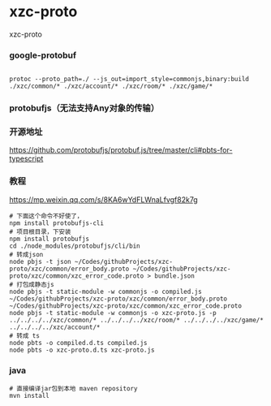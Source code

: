 # xzc-proto
xzc-proto

### google-protobuf

```

protoc --proto_path=./ --js_out=import_style=commonjs,binary:build ./xzc/common/* ./xzc/account/* ./xzc/room/* ./xzc/game/* 
```

### protobufjs（无法支持Any对象的传输）
### 开源地址
https://github.com/protobufjs/protobuf.js/tree/master/cli#pbts-for-typescript
### 教程
https://mp.weixin.qq.com/s/8KA6wYdFLWnaLfvgf82k7g

```
# 下面这个命令不好使了，
npm install protobufjs-cli
# 项目根目录，下安装
npm install protobufjs
cd ./node_modules/protobufjs/cli/bin
# 转成json
node pbjs -t json ~/Codes/githubProjects/xzc-proto/xzc/common/error_body.proto ~/Codes/githubProjects/xzc-proto/xzc/common/xzc_error_code.proto > bundle.json
# 打包成静态js
node pbjs -t static-module -w commonjs -o compiled.js ~/Codes/githubProjects/xzc-proto/xzc/common/error_body.proto ~/Codes/githubProjects/xzc-proto/xzc/common/xzc_error_code.proto
node pbjs -t static-module -w commonjs -o xzc-proto.js -p ../../../../xzc/common/* ../../../../xzc/room/* ../../../../xzc/game/* ../../../../xzc/account/*
# 转成 ts
node pbts -o compiled.d.ts compiled.js
node pbts -o xzc-proto.d.ts xzc-proto.js
```

### java 

```
# 直接编译jar包到本地 maven repository
mvn install
```